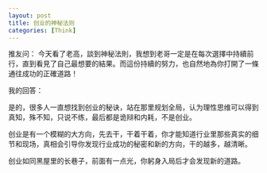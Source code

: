 ```yaml
---
layout: post
title: 创业的神秘法则
categories: [Think]
---
```


推友问： 今天看了老高，談到神秘法則，我想到老哥一定是在每次選擇中持續前行，直到看見了自己最想要的結果。而這份持續的努力，也自然地為你打開了一條通往成功的正確道路！

我的回答：

是的，很多人一直想找到创业的秘诀，站在那里规划全局，认为理性思维可以得到真知，殊不知，只说不练，最后都是诡辩和内耗，不是创业。

创业是有一个模糊的大方向，先去干，干着干着，你才能知道行业里那些真实的细节和现场，真相会引导你发现行业成功的秘密和新的方向，干的越多，越清晰。

创业如同黑屋里的长巷子，前面有一点光，你躬身入局后才会发现新的道路。
